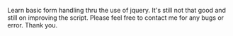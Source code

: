 

Learn basic form handling thru the use of jquery. It's still not that good and still on improving the script.
Please feel free to contact me for any bugs or error. Thank you.
